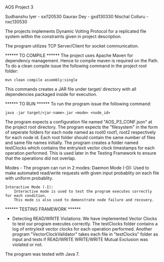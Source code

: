 AOS Project 3 

Sudhanshu Iyer	- sxi120530
Gaurav Dey 	- gxd130330
Nischal Colluru	- nxc130530

The projects implements Dynamic Volting Protocol for a replicated file system 
within the constraints given in project description.

The program utilizes TCP Server/Client for socket communication. 

****** TO COMPILE ******
The project uses Apache Maven for dependency management. Hence to compile maven is required on the Path.
To do a clean compile issue the following command in the project root folder:

	mvn clean compile assembly:single

This commands creates a JAR file under target/ directory with all dependencies packaged 
inside for execution.

****** TO RUN ******
To run the program issue the following command:

	java -jar target/<jar-name>.jar <mode> <node_id>
	
The program expects a configuration file named "AOS_P3_CONF.json" at the project root directory.
The program expects the "filesystem" in the form of seperate folders for each node named as root0
root1, root2 respectively for each node id.
Each root folder should contain the same number of files and same file names initially. 
The program creates a folder named testClocks which contains the entry/exit vector clock timestamps 
for each operation performed. This is used later in the Testing Framework to ensure that the operations did not 
overlap.

Modes -
The program can run in 2 modes:
	Daemon Mode (-D):
		Used to make automated read/write requests with given input probablity on each file with uniform probablity.

	Interactive Mode (-I):
		Interactive mode is used to test the program executes correctly for each condition. 
		This mode is also used to demonstrate node failure and recovery. 

****** TESTING FRAMEWORK ******

 - Detecting READ/WRITE Violations:
 We have implemented Vector Clocks to test our program executes correctly. The testClocks folder contains a
 log of entry/exit vector clocks for each operation performed. 
 Another program "VectorClockValidator" takes each file in "testClocks" folder as input and tests if READ/WRITE
 WRITE/WRITE Mutual Exclusion was violated or not.

The program was tested with Java 7.